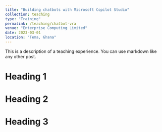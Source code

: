 ```yaml
---
title: "Building chatbots with Microsoft Copilot Studio"
collection: teaching
type: "Training"
permalink: /teaching/chatbot-vra
venue: "Enterprise Computing Limited"
date: 2023-03-01
location: "Tema, Ghana"
---
```


This is a description of a teaching experience. You can use markdown like any other post.

Heading 1
======

Heading 2
======

Heading 3
======